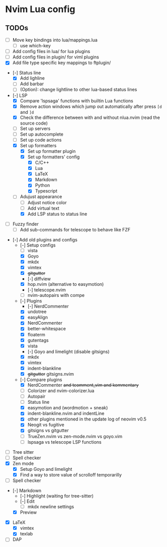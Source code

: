 # Nvim Lua config

## TODOs

- [ ] Move key bindings into lua/mappings.lua
  - [ ] use which-key
- [ ] Add config files in lua/ for lua plugins
- [ ] Add config files in plugin/ for viml plugins
- [x] Add file type specific key mappings to ftplugin/
- [-] Status line
  - [x] Add lighline
  - [ ] Add barbar
  - [ ] (Option): change lightline to other lua-based status lines
- [-] LSP
  - [x] Compare 'lspsaga' functions with builtin Lua functions
  - [x] Remove action windows which jump out automatically after press `[d` and `]d`
  - [x] Check the difference between with and without nlua.nvim (read the source code)
  - [ ] Set up servers
  - [ ] Set up autocomplete
  - [ ] Set up code actions
  - [x] Set up formatters
    - [x] Set up formatter plugin
    - [x] Set up formatters' config
      - [x] C/C++
      - [x] Lua
      - [x] LaTeX
      - [x] Markdown
      - [x] Python
      - [x] Typescript
  - [ ] Adujust appearance
    - [ ] Adjust notice color
    - [ ] Add virtual text
    - [x] Add LSP status to status line
- [ ] Fuzzy finder
  - [ ] Add sub-commands for telescope to behave like FZF
- [-] Add old plugins and configs
  - [-] Setup configs
    - [ ] vista
    - [x] Goyo
    - [x] mkdx
    - [x] vimtex
    - [x] <strike>gitgutter</strike>
    - [-] diffview
    - [x] hop.nvim (alternative to easymotion)
    - [-] telescope.nvim
    - [ ] nvim-autopairs with compe
  - [-] Plugins
    - [-] NerdCommenter
    - [x] undotree
    - [x] easyAlign
    - [x] NerdCommenter
    - [x] better-whitespace
    - [x] floaterm
    - [x] gutentags
    - [x] vista
    - [-] Goyo and limelight (disable gitsigns)
    - [x] mkdx
    - [x] vimtex
    - [x] indent-blankline
    - [x] <strike>gitgutter</strike> gitsigns.nvim
  - [-] Compare plugins
    - [x] NerdCommenter <strike>and tcomment_vim and kommentary</strike>
    - [ ] Colorizer and nvim-colorizer.lua
    - [ ] Autopair
    - [ ] Status line
    - [x] easymotion and (wordmotion + sneak)
    - [x] indent-blankline.nvim and indentLine
    - [x] other plugins mentioned in the update log of neovim v0.5
    - [x] Neogit vs fugitive
    - [x] gitsigns vs gitgutter
    - [ ] TrueZen.nvim vs zen-mode.nvim vs goyo.vim
    - [ ] lspsaga vs telescope LSP functions
- [ ] Tree sitter
- [ ] Spell checker
- [x] Zen mode
  - [x] Setup Goyo and limelight
  - [x] Find a way to store value of scrolloff temporarilly
- [ ] Spell checker
- [-] Markdown
  - [-] Highlight (waiting for tree-sitter)
  - [-] Edit
    - [ ] mkdx newline settings
  - [x] Preview
- [x] LaTeX
  - [x] vimtex
  - [x] texlab
- [ ] DAP
